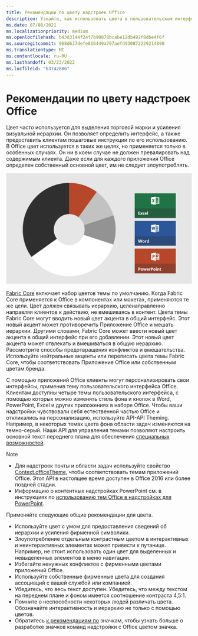 ```yaml
---
title: Рекомендации по цвету надстроек Office
description: Узнайте, как использовать цвета в пользовательском интерфейсе Office надстройки.
ms.date: 07/08/2021
ms.localizationpriority: medium
ms.openlocfilehash: b43d3144f24f7b90878bcabe12db492f8dbe4f6f
ms.sourcegitcommit: 968d637defe816449a797aefd930872229214898
ms.translationtype: MT
ms.contentlocale: ru-RU
ms.lasthandoff: 03/23/2022
ms.locfileid: "63742806"
---
```

# <a name="color-guidelines-for-office-add-ins"></a>Рекомендации по цвету надстроек Office

Цвет часто используется для выделения торговой марки и усиления визуальной иерархии. Он позволяет определить интерфейс, а также предоставить клиентам пошаговые инструкции по его использованию. В Office цвет используется в таких же целях, но применяется только в особенных случаях. Он ни в коем случае не должен превалировать над содержимым клиента. Даже если для каждого приложения Office определен собственный основной цвет, им не следует злоупотреблять.

![Схема, показывающая цветовую схему для Office, Excel, Word и PowerPoint. Основными цветами для Office являются черный и белый, а второстепенные — светло-серый, темно-серый и оранжевый. Доминирующий цвет для Excel зеленый, Word — синий, а PowerPoint оранжевый.](../images/office-addins-color-schemes.png)

[Fabric Core](fabric-core.md) включает набор цветов темы по умолчанию. Когда Fabric Core применяется к Office в компонентах или макетах, применяются те же цели. Цвет должен связывать иерархию, целенаправленно направляя клиентов к действию, не вмешиваясь в контент. Цвета темы Fabric Core могут вводить новый цвет акцента в общий интерфейс. Этот новый акцент может противоречить Приложение Office и мешать иерархии. Другими словами, Fabric Core может ввести новый цвет акцента в общий интерфейс при его добавлении. Этот новый цвет акцента может отвлекать и вмешиваться в общую иерархию. Рассмотрите способы предотвращения конфликтов и вмешательства. Используйте нейтральные акценты или переписать цвета темы Fabric Core, чтобы соответствовать Приложение Office или собственным цветам бренда.

С помощью приложений Office клиенты могут персонализировать свои интерфейсы, применив тему пользовательского интерфейса Office. Клиентам доступны четыре темы пользовательского интерфейса, с помощью которых можно изменять стиль фона и кнопок в Word, PowerPoint, Excel и других приложениях в наборе Office. Чтобы ваши надстройки чувствовали себя естественной частью Office и откликались на персонализацию, используйте API-API Theming. Например, в некоторых темах цвета фона области задач изменяются на темно-серый. Наши API для управления темами позволяют настроить основной текст переднего плана для обеспечения [специальных возможностей](../design/accessibility-guidelines.md).

> [!NOTE]
>
> - Для надстроек почты и области задач используйте свойство [Context.officeTheme](/javascript/api/office/office.context), чтобы соответствовать темам приложений Office. Этот API в настоящее время доступен в Office 2016 или более поздней стадии.
> - Информацию о контентных надстройках PowerPoint см. в инструкциях по [использованию тем Office в надстройках для PowerPoint](../powerpoint/use-document-themes-in-your-powerpoint-add-ins.md).

Применяйте следующие общие рекомендации для цвета.

- Используйте цвет с умом для предоставления сведений об иерархии и усиления фирменной символики.
- Злоупотребление отдельным контрастным цветом в интерактивных и неинтерактивных элементах может привести к путанице. Например, не стоит использовать один цвет для выделенных и невыделенных элементов в меню навигации.
- Избегайте ненужных конфликтов с фирменными цветами приложений Office.
- Используйте собственные фирменные цвета для создания ассоциаций с вашей службой или компанией.
- Убедитесь, что весь текст доступен. Убедитесь, что между текстом на переднем плане и фоном имеется соотношение контраста 4,5:1.
- Помните о неспособности некоторых людей различать цвета. Обозначайте интерактивность и иерархию не только с помощью цветов.
- Обратитесь [к рекомендациям по](../design/add-in-icons.md) значкам, чтобы узнать больше о разработке значков команд надстройки с Office цветом значка.
